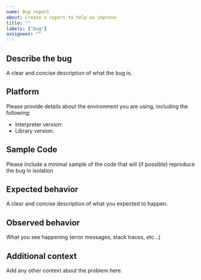```yaml
---
name: Bug report
about: Create a report to help us improve
title: ""
labels: ["bug"]
assignees: ""
---
```


## Describe the bug

A clear and concise description of what the bug is.

## Platform

Please provide details about the environment you are using, including the following:

- Interpreter version:
- Library version:

## Sample Code

Please include a minimal sample of the code that will (if possible) reproduce the bug in isolation

## Expected behavior

A clear and concise description of what you expected to happen.

## Observed behavior

What you see happening (error messages, stack traces, etc...)

## Additional context

Add any other context about the problem here.
